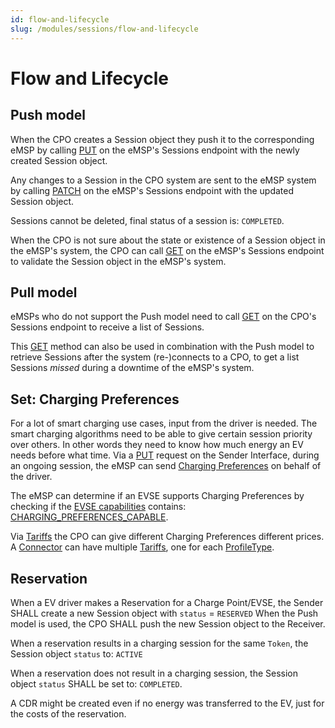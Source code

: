 ```yaml
---
id: flow-and-lifecycle
slug: /modules/sessions/flow-and-lifecycle
---
```

# Flow and Lifecycle

## Push model

When the CPO creates a Session object they push it to the corresponding eMSP by calling
[PUT](/06-modules/04-sessions/05-interfaces-and-endpoints.md#put-method-1) on the eMSP's Sessions endpoint with the newly created Session object.

Any changes to a Session in the CPO system are sent to the eMSP system by calling [PATCH](/06-modules/04-sessions/05-interfaces-and-endpoints.md#patch-method) on
the eMSP's Sessions endpoint with the updated Session object.

Sessions cannot be deleted, final status of a session is: `COMPLETED`.

When the CPO is not sure about the state or existence of a Session object in the eMSP's system, the CPO can call
[GET](/06-modules/04-sessions/05-interfaces-and-endpoints.md#get-method-1) on the eMSP's Sessions endpoint to validate the Session object in the eMSP's system.

## Pull model

eMSPs who do not support the Push model need to call [GET](/06-modules/04-sessions/05-interfaces-and-endpoints.md#get-method) on the CPO's Sessions endpoint
to receive a list of Sessions.

This [GET](/06-modules/04-sessions/05-interfaces-and-endpoints.md#get-method) method can also be used in combination with the Push model to retrieve Sessions
after the system (re-)connects to a CPO, to get a list Sessions *missed* during a downtime of the eMSP's system.

## Set: Charging Preferences

For a lot of smart charging use cases, input from the driver is needed. The smart charging algorithms need to be able to
give certain session priority over others. In other words they need to know how much energy an EV needs before what
time. Via a [PUT](/06-modules/04-sessions/05-interfaces-and-endpoints.md#put-method) request on the Sender Interface, during an ongoing session, the eMSP can
send [Charging Preferences](/06-modules/04-sessions/06-object-description.md#chargingpreferences-object) on behalf of the driver.

The eMSP can determine if an EVSE supports Charging Preferences by checking if the [EVSE
capabilities](/06-modules/03-locations/06-object-description.md#) contains:
[CHARGING_PREFERENCES_CAPABLE](/06-modules/03-locations/07-data-types.md#capability-enum).

Via [Tariffs](/06-modules/06-tariffs/06-object-description.md#tariff-object) the CPO can give different Charging Preferences different
prices. A [Connector](/06-modules/03-locations/06-object-description.md#connector-object) can have multiple
[Tariffs](/06-modules/06-tariffs/06-object-description.md#tariff-object), one for each [ProfileType](/06-modules/04-sessions/07-data-types.md#profiletype-enum).

## Reservation

When a EV driver makes a Reservation for a Charge Point/EVSE, the Sender SHALL create a new Session object with `status`
= `RESERVED` When the Push model is used, the CPO SHALL push the new Session object to the Receiver.

When a reservation results in a charging session for the same `Token`, the Session object `status` to: `ACTIVE`

When a reservation does not result in a charging session, the Session object `status` SHALL be set to: `COMPLETED`.

A CDR might be created even if no energy was transferred to the EV, just for the costs of the reservation.

